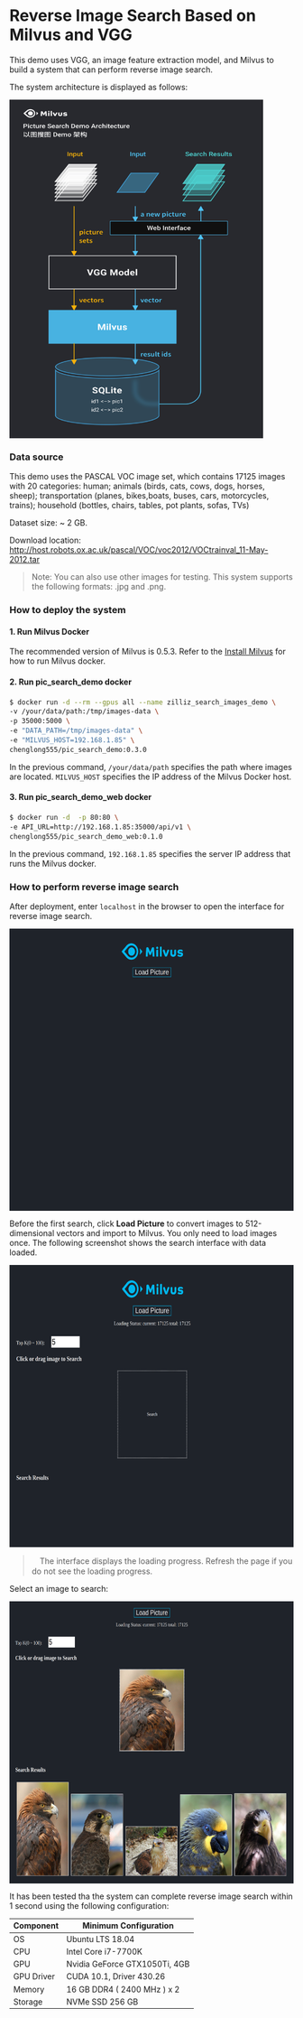 # Reverse Image Search Based on Milvus and VGG

This demo uses VGG, an image feature extraction model, and Milvus to build a system that can perform reverse image search.

The system architecture is displayed as follows:

<img src="pic/demo.jpg" width = "450" height = "600" alt="system_arch" align=center />

### Data source

This demo uses the PASCAL VOC image set, which contains 17125 images with 20 categories: human; animals (birds, cats, cows, dogs, horses, sheep); transportation (planes, bikes,boats, buses, cars, motorcycles, trains); household (bottles, chairs, tables, pot plants, sofas, TVs)

Dataset size: ~ 2 GB.

Download location: http://host.robots.ox.ac.uk/pascal/VOC/voc2012/VOCtrainval_11-May-2012.tar

> Note: You can also use other images for testing. This system supports the following formats: .jpg and .png.

### How to deploy the system

#### 1. Run Milvus Docker

The recommended version of Milvus is 0.5.3. Refer to the [Install Milvus](https://github.com/milvus-io/docs/blob/0.5.3/userguide/install_milvus.md) for how to run Milvus docker.

#### 2. Run pic_search_demo docker

```bash
$ docker run -d --rm --gpus all --name zilliz_search_images_demo \
-v /your/data/path:/tmp/images-data \
-p 35000:5000 \
-e "DATA_PATH=/tmp/images-data" \
-e "MILVUS_HOST=192.168.1.85" \
chenglong555/pic_search_demo:0.3.0
```

In the previous command, `/your/data/path` specifies the path where images are located. `MILVUS_HOST` specifies the IP address of the Milvus Docker host.

#### 3. Run pic_search_demo_web docker

```bash
$ docker run -d  -p 80:80 \
-e API_URL=http://192.168.1.85:35000/api/v1 \
chenglong555/pic_search_demo_web:0.1.0
```

In the previous command, `192.168.1.85` specifies the server IP address that runs the Milvus docker.

### How to perform reverse image search

After deployment, enter `localhost` in the browser to open the interface for reverse image search.

<img src="pic/web4.png" width = "650" height = "500" alt="sys arch" align=center />

Before the first search, click **Load Picture** to convert images to 512-dimensional vectors and import to Milvus. You only need to load images once. The following screenshot shows the search interface with data loaded.

<img src="pic/web2.png" width = "650" height = "500" alt="sys arch" align=center />

>　The interface displays the loading progress. Refresh the page if you do not see the loading progress.

Select an image to search:

<img src="pic/web3.png" width = "650" height = "500" alt="sys arch" align=center />

It has been tested tha the system can complete reverse image search within 1 second using the following configuration:

| Component           | Minimum Configuration                |
| ------------------ | -------------------------- |
| OS            | Ubuntu LTS 18.04 |
| CPU           | Intel Core i7-7700K           |
| GPU           | Nvidia GeForce GTX1050Ti, 4GB  |
| GPU Driver    | CUDA 10.1, Driver 430.26 |
| Memory        | 16 GB DDR4 ( 2400 MHz ) x 2          |
| Storage       | NVMe SSD 256 GB             |
